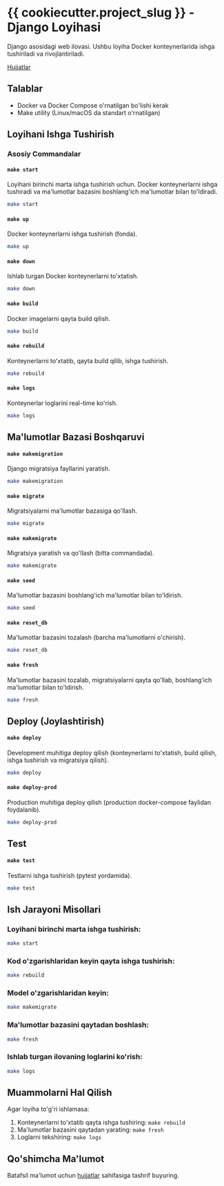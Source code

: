 # {{ cookiecutter.project_slug }} - Django Loyihasi

Django asosidagi web ilovasi. Ushbu loyiha Docker konteynerlarida ishga tushiriladi va rivojlantiriladi.

[Hujjatlar](https://docs.jscorp.uz)

## Talablar

- Docker va Docker Compose o'rnatilgan bo'lishi kerak
- Make utility (Linux/macOS da standart o'rnatilgan)

## Loyihani Ishga Tushirish

### Asosiy Commandalar

#### `make start`
Loyihani birinchi marta ishga tushirish uchun. Docker konteynerlarni ishga tushiradi va ma'lumotlar bazasini boshlang'ich ma'lumotlar bilan to'ldiradi.
```bash
make start
```

#### `make up`
Docker konteynerlarni ishga tushirish (fonda).
```bash
make up
```

#### `make down`
Ishlab turgan Docker konteynerlarni to'xtatish.
```bash
make down
```

#### `make build`
Docker imagelarni qayta build qilish.
```bash
make build
```

#### `make rebuild`
Konteynerlarni to'xtatib, qayta build qilib, ishga tushirish.
```bash
make rebuild
```

#### `make logs`
Konteynerlar loglarini real-time ko'rish.
```bash
make logs
```

## Ma'lumotlar Bazasi Boshqaruvi

#### `make makemigration`
Django migratsiya fayllarini yaratish.
```bash
make makemigration
```

#### `make migrate`
Migratsiyalarni ma'lumotlar bazasiga qo'llash.
```bash
make migrate
```

#### `make makemigrate`
Migratsiya yaratish va qo'llash (bitta commandada).
```bash
make makemigrate
```

#### `make seed`
Ma'lumotlar bazasini boshlang'ich ma'lumotlar bilan to'ldirish.
```bash
make seed
```

#### `make reset_db`
Ma'lumotlar bazasini tozalash (barcha ma'lumotlarni o'chirish).
```bash
make reset_db
```

#### `make fresh`
Ma'lumotlar bazasini tozalab, migratsiyalarni qayta qo'llab, boshlang'ich ma'lumotlar bilan to'ldirish.
```bash
make fresh
```

## Deploy (Joylashtirish)

#### `make deploy`
Development muhitiga deploy qilish (konteynerlarni to'xtatish, build qilish, ishga tushirish va migratsiya qilish).
```bash
make deploy
```

#### `make deploy-prod`
Production muhitiga deploy qilish (production docker-compose faylidan foydalanib).
```bash
make deploy-prod
```

## Test

#### `make test`
Testlarni ishga tushirish (pytest yordamida).
```bash
make test
```

## Ish Jarayoni Misollari

### Loyihani birinchi marta ishga tushirish:
```bash
make start
```

### Kod o'zgarishlaridan keyin qayta ishga tushirish:
```bash
make rebuild
```

### Model o'zgarishlaridan keyin:
```bash
make makemigrate
```

### Ma'lumotlar bazasini qaytadan boshlash:
```bash
make fresh
```

### Ishlab turgan ilovaning loglarini ko'rish:
```bash
make logs
```

## Muammolarni Hal Qilish

Agar loyiha to'g'ri ishlamasa:
1. Konteynerlarni to'xtatib qayta ishga tushiring: `make rebuild`
2. Ma'lumotlar bazasini qaytadan yarating: `make fresh`
3. Loglarni tekshiring: `make logs`

## Qo'shimcha Ma'lumot

Batafsil ma'lumot uchun [hujjatlar](https://docs.jscorp.uz) sahifasiga tashrif buyuring.
